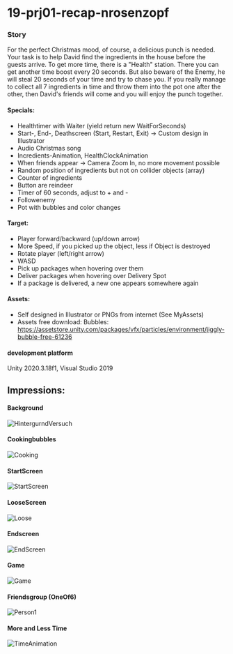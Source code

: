 # 19-prj01-recap-nrosenzopf
 
### Story
For the perfect Christmas mood, of course, a delicious punch is needed. Your task is to help David find the ingredients in the house before the guests arrive. To get more time, there is a "Health" station. There you can get another time boost every 20 seconds. But also beware of the Enemy, he will steal 20 seconds of your time and try to chase you.
If you really manage to collect all 7 ingredients in time and throw them into the pot one after the other, then David's friends will come and you will enjoy the punch together.

#### Specials:
- Healthtimer with Waiter (yield return new WaitForSeconds)
- Start-, End-, Deathscreen (Start, Restart, Exit) -> Custom design in Illustrator
- Audio Christmas song
- Incredients-Animation, HealthClockAnimation
- When friends appear -> Camera Zoom In, no more movement possible
- Random position of ingredients but not on collider objects (array)
- Counter of ingredients
- Button are reindeer
- Timer of 60 seconds, adjust to + and -
- Followenemy
- Pot with bubbles and color changes

#### Target:
- Player forward/backward (up/down arrow)
- More Speed, if you picked up the object, less if Object is destroyed
- Rotate player (left/right arrow)
- WASD
- Pick up packages when hovering over them
- Deliver packages when hovering over Delivery Spot
- If a package is delivered, a new one appears somewhere again

#### Assets:
- Self designed in Illustrator or PNGs from internet (See MyAssets)
- Assets free download: Bubbles: https://assetstore.unity.com/packages/vfx/particles/environment/jiggly-bubble-free-61236

#### development platform
Unity 2020.3.18f1, Visual Studio 2019

## Impressions:
#### Background
![HintergurndVersuch](https://user-images.githubusercontent.com/72389468/211096622-8c41325e-f3fb-49b9-9095-fb6e24da1a87.png)

#### Cookingbubbles
![Cooking](https://user-images.githubusercontent.com/72389468/211098062-17a9cc25-84bc-49a1-9735-c832b3f2f716.JPG)

#### StartScreen
![StartScreen](https://user-images.githubusercontent.com/72389468/211096604-f682252a-012a-4199-87c5-307403abc0c0.png)

#### LooseScreen
![Loose](https://user-images.githubusercontent.com/72389468/211096600-2d1b480a-7210-4075-8804-e90b75e35109.png)

#### Endscreen
![EndScreen](https://user-images.githubusercontent.com/72389468/211096612-b41c1140-de8a-408f-9dff-a0b473bd57b2.png)

#### Game
![Game](https://user-images.githubusercontent.com/72389468/211097336-83a5b90d-f20f-4a36-ad22-492b52c87b47.JPG)

#### Friendsgroup (OneOf6)
![Person1](https://user-images.githubusercontent.com/72389468/211097411-ca615d51-b5d2-44fe-a4e5-58165229ec6f.png)

#### More and Less Time
![TimeAnimation](https://user-images.githubusercontent.com/72389468/211098123-122a2d41-f0c9-40e6-9aa1-0f8dc9b4b6ac.JPG)

